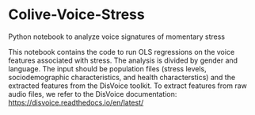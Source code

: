 # Colive-Voice-Stress
Python notebook to analyze voice signatures of momentary stress

This notebook contains the code to run OLS regressions on the voice features associated with stress. The analysis is divided by gender and language. The input should be population files (stress levels, sociodemographic characteristics, and health characterstics) and the extracted features from the DisVoice toolkit. To extract features from raw audio files, we refer to the DisVoice documentation: https://disvoice.readthedocs.io/en/latest/

